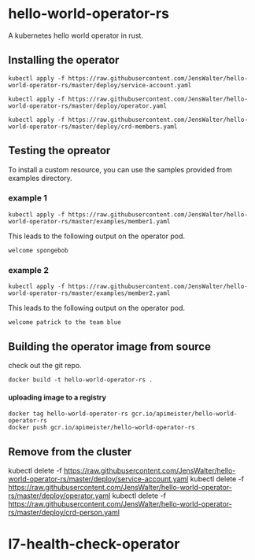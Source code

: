 # hello-world-operator-rs
A kubernetes hello world operator in rust.

## Installing the operator

    kubectl apply -f https://raw.githubusercontent.com/JensWalter/hello-world-operator-rs/master/deploy/service-account.yaml

    kubectl apply -f https://raw.githubusercontent.com/JensWalter/hello-world-operator-rs/master/deploy/operator.yaml
    
    kubectl apply -f https://raw.githubusercontent.com/JensWalter/hello-world-operator-rs/master/deploy/crd-members.yaml

## Testing the opreator

To install a custom resource, you can use the samples provided from examples directory.

### example 1

    kubectl apply -f https://raw.githubusercontent.com/JensWalter/hello-world-operator-rs/master/examples/member1.yaml

This leads to the following output on the operator pod.

    welcome spongebob

### example 2

    kubectl apply -f https://raw.githubusercontent.com/JensWalter/hello-world-operator-rs/master/examples/member2.yaml

This leads to the following output on the operator pod.

    welcome patrick to the team blue



## Building the operator image from source

check out the git repo.

    docker build -t hello-world-operator-rs .

#### uploading image to a registry

    docker tag hello-world-operator-rs gcr.io/apimeister/hello-world-operator-rs
    docker push gcr.io/apimeister/hello-world-operator-rs

## Remove from the cluster


kubectl delete -f https://raw.githubusercontent.com/JensWalter/hello-world-operator-rs/master/deploy/service-account.yaml
kubectl delete -f https://raw.githubusercontent.com/JensWalter/hello-world-operator-rs/master/deploy/operator.yaml
kubectl delete -f https://raw.githubusercontent.com/JensWalter/hello-world-operator-rs/master/deploy/crd-person.yaml
# l7-health-check-operator
